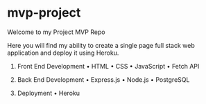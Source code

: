 # mvp-project

Welcome to my Project MVP Repo

Here you will find my ability to create a single page full stack web application and deploy it using Heroku. 

1. Front End Development
• HTML
• CSS
• JavaScript
• Fetch API

2. Back End Development
• Express.js
• Node.js
• PostgreSQL

3. Deployment
• Heroku
